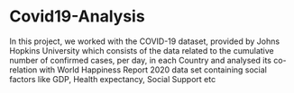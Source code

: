 # Covid19-Analysis
In this project, we worked with the COVID-19 dataset, provided by Johns Hopkins University which consists of the data related to the cumulative number of confirmed cases, per day, in each Country and analysed its co-relation with World Happiness Report 2020 data set containing social factors like GDP, Health expectancy, Social Support etc
